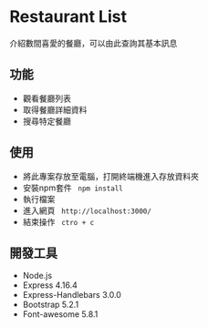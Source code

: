 # Restaurant List
介紹數間喜愛的餐廳，可以由此查詢其基本訊息

## 功能
- 觀看餐廳列表
- 取得餐廳詳細資料
- 搜尋特定餐廳

## 使用
- 將此專案存放至電腦，打開終端機進入存放資料夾 
- 安裝npm套件
  ```  npm install   ```
- 執行檔案
- 進入網頁
  ```  http://localhost:3000/   ```
- 結束操作
  ```  ctro + c   ```


## 開發工具
- Node.js
- Express 4.16.4
- Express-Handlebars 3.0.0
- Bootstrap 5.2.1
- Font-awesome 5.8.1
